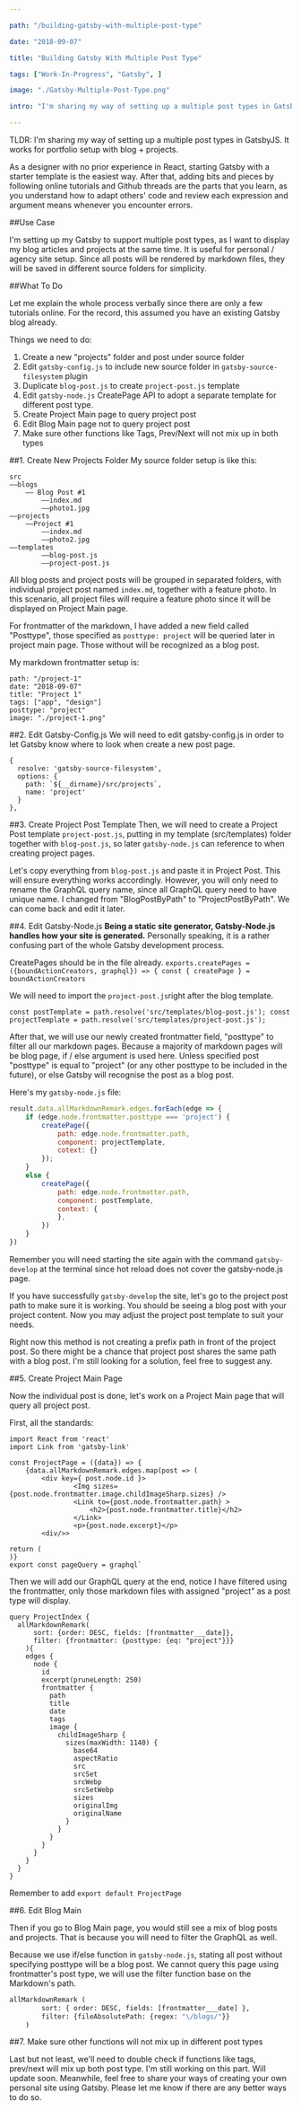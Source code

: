 ```yaml
---

path: "/building-gatsby-with-multiple-post-type"

date: "2018-09-07"

title: "Building Gatsby With Multiple Post Type"

tags: ["Work-In-Progress", "Gatsby", ]

image: "./Gatsby-Multiple-Post-Type.png"

intro: "I'm sharing my way of setting up a multiple post types in GatsbyJS. It works for portfolio setup with blog + projects. "

---
```


TLDR: I'm sharing my way of setting up a multiple post types in GatsbyJS. It works for portfolio setup with blog + projects. 

As a designer with no prior experience in React, starting Gatsby with a starter template is the easiest way. After that, adding bits and pieces by following online tutorials and Github threads are the parts that you learn, as you understand how to adapt others' code and review each expression and argument means whenever you encounter errors.

##Use Case

I'm setting up my Gatsby to support multiple post types, as I want to display my blog articles and projects at the same time. It is useful for personal / agency site setup. Since all posts will be rendered by markdown files, they will be saved in different source folders for simplicity.   

##What To Do

Let me explain the whole process verbally since there are only a few tutorials online. For the record, this assumed you have an existing Gatsby blog already.  

Things we need to do:

1. Create a new "projects" folder and post under source folder
2. Edit `gatsby-config.js` to include new source folder in `gatsby-source-filesystem` plugin
3. Duplicate `blog-post.js` to create `project-post.js` template
3. Edit `gatsby-node.js` CreatePage API to adopt a separate template for different post type. 
4. Create Project Main page to query project post
5. Edit Blog Main page not to query project post
6. Make sure other functions like Tags, Prev/Next will not mix up in both types

##1. Create New Projects Folder
My source folder setup is like this:
```
src
——blogs
    —— Blog Post #1
		——index.md
		——photo1.jpg
——projects
	——Project #1
		——index.md
		——photo2.jpg 	
——templates
		——blog-post.js
		——project-post.js
```
All blog posts and project posts will be grouped in separated folders, with individual project post named `index.md`, together with a feature photo. In this scenario, all project files will require a feature photo since it will be displayed on Project Main page. 

For frontmatter of the markdown, I have added a new field called "Posttype", those specified as `posttype: project` will be queried later in project main page. Those without will be recognized as a blog post.

My markdown frontmatter setup is:

```
path: "/project-1"
date: "2018-09-07"
title: "Project 1"
tags: ["app", "design"]
posttype: "project"
image: "./project-1.png"
```


##2. Edit Gatsby-Config.js
We will need to edit gatsby-config.js in order to let Gatsby know where to look when create a new post page. 
```
{
  resolve: 'gatsby-source-filesystem',
  options: {
    path: `${__dirname}/src/projects`,
    name: 'project'
  }
},
```

##3. Create Project Post Template
Then, we will need to create a Project Post template `project-post.js`, putting in my template (src/templates) folder together with `blog-post.js`, so later `gatsby-node.js` can reference to when creating project pages.
 
Let's copy everything from `blog-post.js` and paste it in Project Post. This will ensure everything works accordingly. However, you will only need to rename the GraphQL query name, since all GraphQL query need to have unique name. I changed from "BlogPostByPath" to "ProjectPostByPath". We can come back and edit it later. 

##4. Edit Gatsby-Node.js
**Being a static site generator, Gatsby-Node.js handles how your site is generated.** Personally speaking, it is a rather confusing part of the whole Gatsby development process.

CreatePages should be in the file already. 
`exports.createPages = ({boundActionCreators, graphql}) => {
    const { createPage } = boundActionCreators`

We will need to import the `project-post.js`right after the blog template. 

`const postTemplate = path.resolve('src/templates/blog-post.js');
        const projectTemplate = path.resolve('src/templates/project-post.js');`
        
After that, we will use our newly created frontmatter field, "posttype" to filter all our markdown pages. Because a majority of markdown pages will be blog page, if / else argument is used here. Unless specified post "posttype" is equal to "project" (or any other posttype to be included in the future), or else Gatsby will recognise the post as a blog post.

Here's my `gatsby-node.js` file:

```Javascript
result.data.allMarkdownRemark.edges.forEach(edge => {
    if (edge.node.frontmatter.posttype === 'project') {
        createPage({
            path: edge.node.frontmatter.path,
            component: projectTemplate,
            cotext: {}
        });
    }   
    else {
        createPage({
            path: edge.node.frontmatter.path,
            component: postTemplate,
            context: {
            },
        })
    }
})    
```

Remember you will need starting the site again with the command `gatsby-develop` at the terminal since hot reload does not cover the gatsby-node.js page.

If you have successfully `gatsby-develop` the site, let's go to the project post path to make sure it is working. You should be seeing a blog post with your project content. Now you may adjust the project post template to suit your needs.


Right now this method is not creating a prefix path in front of the project post. So there might be a chance that project post shares the same path with a blog post. I'm still looking for a solution, feel free to suggest any. 

##5. Create Project Main Page

Now the individual post is done, let's work on a Project Main page that will query all project post. 

First, all the standards:
```
import React from 'react'
import Link from 'gatsby-link'

const ProjectPage = ({data}) => {
    {data.allMarkdownRemark.edges.map(post => (
        <div key={ post.node.id }>
                <Img sizes={post.node.frontmatter.image.childImageSharp.sizes} />
                <Link to={post.node.frontmatter.path} >
                    <h2>{post.node.frontmatter.title}</h2>
                </Link>
                <p>{post.node.excerpt}</p>
        <div/>>

return (
)}
export const pageQuery = graphql`
```

Then we will add our GraphQL query at the end, notice I have filtered using the frontmatter, only those markdown files with assigned "project" as a post type will display. 

```
query ProjectIndex {
  allMarkdownRemark(
      sort: {order: DESC, fields: [frontmatter___date]}, 
      filter: {frontmatter: {posttype: {eq: "project"}}}
    ){
    edges {
      node {
        id
        excerpt(pruneLength: 250)
        frontmatter {
          path
          title
          date
          tags
          image {
            childImageSharp {
              sizes(maxWidth: 1140) {
                base64
                aspectRatio
                src
                srcSet
                srcWebp
                srcSetWebp
                sizes
                originalImg
                originalName
              }
            }
          }
        }
      }
    }
  }
}

```

Remember to add `export default ProjectPage`

##6. Edit Blog Main

Then if you go to Blog Main page, you would still see a mix of blog posts and projects. That is because you will need to filter the GraphQL as well. 

Because we use if/else function in `gatsby-node.js`, stating all post without specifying posttype will be a blog post. We cannot query this page using frontmatter's post type,  we will use the filter function base on the Markdown's path.
  
```GraphQL
allMarkdownRemark (
        sort: { order: DESC, fields: [frontmatter___date] },
        filter: {fileAbsolutePath: {regex: "\/blogs/"}}
    )
```

##7. Make sure other functions will not mix up in different post types

Last but not least, we'll need to double check if functions like tags, prev/next will mix up both post type. I'm still working on this part. Will update soon.
Meanwhile, feel free to share your ways of creating your own personal site using Gatsby. Please let me know if there are any better ways to do so.








